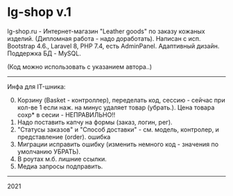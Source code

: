 # lg-shop v.1

lg-shop.ru - Интернет-магазин "Leather goods" по заказу кожаных изделий. (Дипломная работа - надо доработать).
Написан с исп. Bootstrap 4.6., Laravel 8, PHP 7.4, есть AdminPanel.
Адаптивный дизайн.
Поддержка БД - MySQL.

(Код можно использовать с указанием автора..)

--------
Инфа для IT-шника:

0) Корзину (Basket - контроллер), переделать код, сессию - сейчас при кол-ве 1 если наж. на минус удаляет товар (убрать.). Цена товара сохр* в сесии - НЕПРАВИЛЬНО!!
1) Надо поставить капчу на формы (заказ, логин, рег).
2) "Статусы заказов" и "Способ доставки" - см. модель, контролер, и представление (order). ошибка 
3) Миграции исправить ошибку (изменить немного код - значения по умолчанию УБРАТЬ).
4) В роутах м.б. лишние ссылки. 
5) Медиа запросы подправить.
--------

2021
